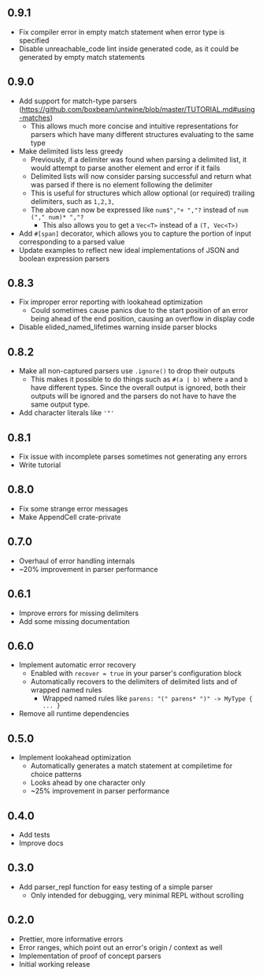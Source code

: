 ## 0.9.1
- Fix compiler error in empty match statement when error type is specified
- Disable unreachable_code lint inside generated code, as it could be generated by empty match statements

## 0.9.0
- Add support for match-type parsers (https://github.com/boxbeam/untwine/blob/master/TUTORIAL.md#using-matches)
  - This allows much more concise and intuitive representations for parsers which have many different structures evaluating to the same type
- Make delimited lists less greedy
  - Previously, if a delimiter was found when parsing a delimited list, it would attempt to parse another element and error if it fails
  - Delimited lists will now consider parsing successful and return what was parsed if there is no element following the delimiter
  - This is useful for structures which allow optional (or required) trailing delimiters, such as `1,2,3,`
  - The above can now be expressed like `num$","+ ","?` instead of `num ("," num)* ","?`
    - This also allows you to get a `Vec<T>` instead of a `(T, Vec<T>)`
- Add `#[span]` decorator, which allows you to capture the portion of input corresponding to a parsed value
- Update examples to reflect new ideal implementations of JSON and boolean expression parsers

## 0.8.3
- Fix improper error reporting with lookahead optimization
  - Could sometimes cause panics due to the start position of an error being ahead of the end position, causing an overflow in display code
- Disable elided_named_lifetimes warning inside parser blocks

## 0.8.2

- Make all non-captured parsers use `.ignore()` to drop their outputs
  - This makes it possible to do things such as `#(a | b)` where `a` and `b` have different types. Since the overall output is ignored, both their outputs will be ignored and the parsers do not have to have the same output type.
- Add character literals like `'"'`

## 0.8.1

- Fix issue with incomplete parses sometimes not generating any errors
- Write tutorial

## 0.8.0

- Fix some strange error messages
- Make AppendCell crate-private

## 0.7.0 

- Overhaul of error handling internals
- ~20% improvement in parser performance

## 0.6.1

- Improve errors for missing delimiters
- Add some missing documentation

## 0.6.0

- Implement automatic error recovery
  - Enabled with `recover = true` in your parser's configuration block
  - Automatically recovers to the delimiters of delimited lists and of wrapped named rules
    - Wrapped named rules like `parens: "(" parens* ")" -> MyType { ... }`
- Remove all runtime dependencies

## 0.5.0

- Implement lookahead optimization
  - Automatically generates a match statement at compiletime for choice patterns
  - Looks ahead by one character only
  - ~25% improvement in parser performance

## 0.4.0

- Add tests
- Improve docs

## 0.3.0

- Add parser_repl function for easy testing of a simple parser
  - Only intended for debugging, very minimal REPL without scrolling

## 0.2.0

- Prettier, more informative errors
- Error ranges, which point out an error's origin / context as well
- Implementation of proof of concept parsers
- Initial working release
